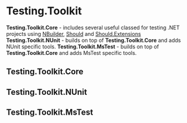 # Testing.Toolkit

**Testing.Toolkit.Core** - includes several useful classed for testing .NET projects using [NBuilder](https://github.com/nbuilder/nbuilder), [Should](https://github.com/erichexter/Should) and [Should.Extensions](https://github.com/magonzalez/Should.Extensions)
**Testing.Toolkit.NUnit** - builds on top of **Testing.Toolkit.Core** and adds NUnit specific tools.
**Testing.Toolkit.MsTest** - builds on top of **Testing.Toolkit.Core** and adds MsTest specific tools.

## Testing.Toolkit.Core

## Testing.Toolkit.NUnit

## Testing.Toolkit.MsTest